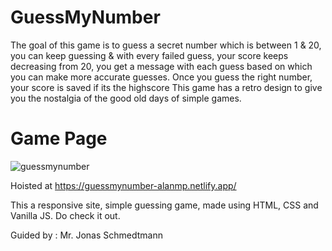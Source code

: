 # GuessMyNumber

The goal of this game is to guess a secret number which is between 1 & 20, you can keep guessing & with every failed guess, your score keeps decreasing from 20, you get a message with each guess based on which you can make more accurate guesses. Once you guess the right number, your score is saved if its the highscore This game has a retro design to give you the nostalgia of the good old days of simple games.

# Game Page

![guessmynumber](https://user-images.githubusercontent.com/95167331/145706608-99f76a72-9738-4415-beae-40ecf77d72bd.png)

Hoisted at https://guessmynumber-alanmp.netlify.app/

This a responsive site, simple guessing game, made using HTML, CSS and Vanilla JS. Do check it out.

Guided by : Mr. Jonas Schmedtmann

